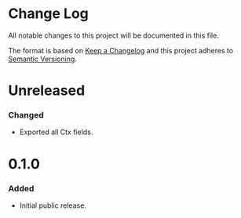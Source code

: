 Change Log
==========

All notable changes to this project will be documented in this file.

The format is based on [Keep a Changelog](http://keepachangelog.com/) and this
project adheres to [Semantic Versioning](http://semver.org/).


Unreleased
==========

### Changed

- Exported all Ctx fields.


0.1.0
=====

### Added

- Initial public release.


[Unreleased]: https://github.com/nochso/ctxerr/compare/0.1.0...HEAD